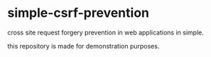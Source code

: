 # simple-csrf-prevention
cross site request forgery prevention in web applications in simple.

this repository is made for demonstration purposes.

